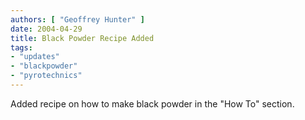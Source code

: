```yaml
---
authors: [ "Geoffrey Hunter" ]
date: 2004-04-29
title: Black Powder Recipe Added
tags:
- "updates"
- "blackpowder"
- "pyrotechnics"
---
```


<p>Added recipe on how to make black powder in the "How To" section.</p>
